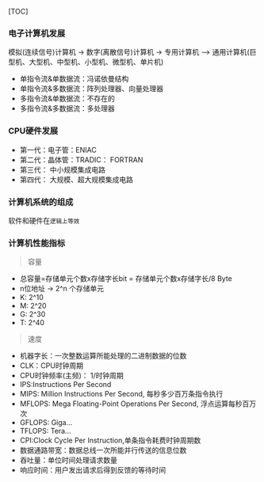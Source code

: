 [TOC]

### 电子计算机发展
模拟(连续信号)计算机 -> 数字(离散信号)计算机 -> 专用计算机 --> 通用计算机(巨型机、大型机、中型机、小型机、微型机、单片机)
+ 单指令流&单数据流：冯诺依曼结构
+ 单指令流&多数据流：阵列处理器、向量处理器
+ 多指令流&单数据流：不存在的
+ 多指令流&多数据流：多处理器
            
### CPU硬件发展
+ 第一代：电子管：ENIAC
+ 第二代：晶体管：TRADIC： FORTRAN
+ 第三代： 中小规模集成电路
+ 第四代： 大规模、超大规模集成电路

### 计算机系统的组成
软件和硬件在`逻辑上等效`

### 计算机性能指标
> 容量
+ 总容量=存储单元个数x存储字长bit = 存储单元个数x存储字长/8 Byte
+ n位地址 → 2^n 个存储单元
+ K: 2^10
+ M: 2^20
+ G: 2^30
+ T: 2^40
> 速度
+ 机器字长：一次整数运算所能处理的二进制数据的位数
+ CLK：CPU时钟周期
+ CPU时钟频率(主频)： 1/时钟周期
+ IPS:Instructions Per Second
+ MIPS: Million Instructions Per Second, 每秒多少百万条指令执行
+ MFLOPS: Mega Floating-Point Operations Per Second, 浮点运算每秒百万次
+ GFLOPS: Giga...
+ TFLOPS: Tera...
+ CPI:Clock Cycle Per Instruction,单条指令耗费时钟周期数
+ 数据通路带宽：数据总线一次所能并行传送的信息位数
+ 吞吐量：单位时间处理请求数量
+ 响应时间：用户发出请求后得到反馈的等待时间

